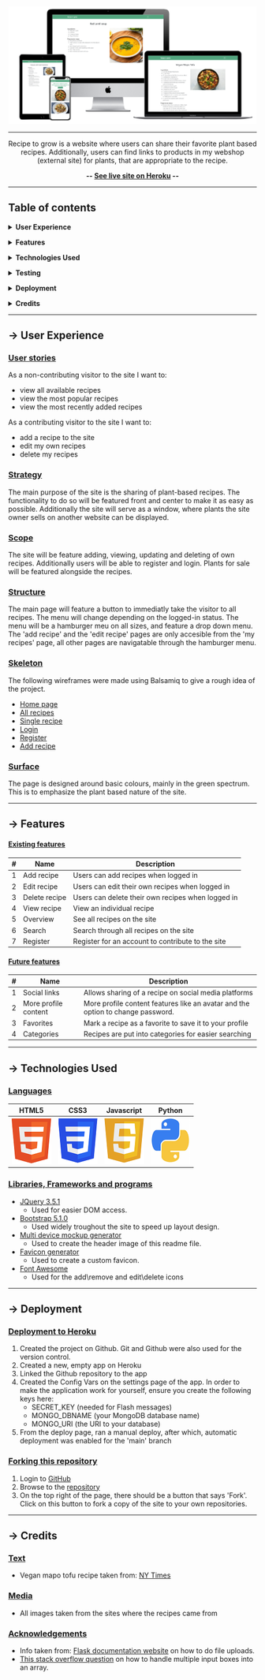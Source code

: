 <div align="center">

![Recipe to Grow](static/img/responsive-mockup.png)

---

Recipe to grow is a website where users can share their favorite plant based recipes. Additionally, users can find links to products in my webshop (external site) for plants, that are appropriate to the recipe. 

**-- [See live site on Heroku](http://recipe-to-grow.herokuapp.com/) --**

</div>

---

## Table of contents

**<details><summary>User Experience</summary>**
  - [User stories](#user-stories)
  - [Strategy](#strategy)
  - [Scope](#scope)
  - [Structure](#structure)
  - [Skeleton](#skeleton)
  - [Surface](#surface)
</details>

**<details><summary>Features</summary>**
  - [Existing features](#existing-features)
  - [Future features](#future-features)
</details>

**<details><summary>Technologies Used</summary>**
  - [Languages](#languages)
  - [Libraries, Frameworks and programs](#Libraries,-Frameworks-and-programs)
</details>

**<details><summary>Testing</summary>**
  - [Test documentation](#)
</details>

**<details><summary>Deployment</summary>**
  - [Deployment to GitHub pages](#deployment-to-github-pages)
  - [Forking this repository](#forking-this-repository)
  - [Local deployment](#local-deployment)
</details>

**<details><summary>Credits</summary>**
  - [Text](#text)
  - [Media](#media)
  - [Acknowledgements](#acknowledgements)
</details>

---

## &rarr; **User Experience**

### **<ins>User stories</ins>**
As a non-contributing visitor to the site I want to:
  - view all available recipes
  - view the most popular recipes
  - view the most recently added recipes

As a contributing visitor to the site I want to:
  - add a recipe to the site
  - edit my own recipes
  - delete my recipes


### **<ins>Strategy</ins>**
The main purpose of the site is the sharing of plant-based recipes. The functionality to do so will be featured front and center to make it as easy as possible. Additionally the site will serve as a window, where plants the site owner sells on another website can be displayed. 

### **<ins>Scope</ins>**
The site will be feature adding, viewing, updating and deleting of own recipes. Additionally users will be able to register and login. Plants for sale will be featured alongside the recipes.

### **<ins>Structure</ins>**
 The main page will feature a button to immediatly take the visitor to all recipes. The menu will change depending on the logged-in status. The menu will be a hamburger meu on all sizes, and feature a drop down menu. The 'add recipe' and the 'edit recipe' pages are only accesible from the 'my recipes' page, all other pages are navigatable through the hamburger menu.

### **<ins>Skeleton</ins>**
The following wireframes were made using Balsamiq to give a rough idea of the project.
- [Home page](wireframes/home.png)
- [All recipes](wireframes/all_recipes.png)
- [Single recipe](wireframes/single_recipe.png)
- [Login](wireframes/login.png)
- [Register](wireframes/register.png)
- [Add recipe](wireframes/add_new_recipe.png)


### **<ins>Surface</ins>**
The page is designed around basic colours, mainly in the green spectrum. This is to emphasize the plant based nature of the site. 

---

## &rarr; **Features**

#### **<ins>Existing features</ins>**
|#|Name|Description|
|-|-|-|
|1|Add recipe|Users can add recipes when logged in|
|2|Edit recipe|Users can edit their own recipes when logged in|
|3|Delete recipe|Users can delete their own recipes when logged in|
|4|View recipe|View an individual recipe|
|5|Overview|See all recipes on the site|
|6|Search|Search through all recipes on the site|
|7|Register|Register for an account to contribute to the site|


#### **<ins>Future features</ins>**
|#|Name|Description|
|-|-|-|
|1|Social links|Allows sharing of a recipe on social media platforms|
|2|More profile content|More profile content features like an avatar and the option to change password.|
|3|Favorites|Mark a recipe as a favorite to save it to your profile|
|4|Categories|Recipes are put into categories for easier searching|


---

## &rarr; **Technologies Used**
### **<ins>Languages</ins>**

| <div align="center">HTML5</div> | <div align="center">CSS3</div> | <div align="center">Javascript</div> | <div align="center">Python</div> |
|-|-|-|-|
| ![html5](static/img/html5.png) | ![css3](static/img/css3.png) | ![javascript](static/img/javascript.png) | ![python](static/img/python.png) |


### **<ins>Libraries, Frameworks and programs</ins>**
- [JQuery 3.5.1](https://jquery.com/)
  * Used for easier DOM access.
- [Bootstrap 5.1.0](https://getbootstrap.com/docs/5.1/getting-started/introduction/)
  * Used widely troughout the site to speed up layout design.
- [Multi device mockup generator](http://techsini.com/multi-mockup/index.php)
  * Used to create the header image of this readme file.
- [Favicon generator](https://favicon.io/favicon-generator/)
  * Used to create a custom favicon.
- [Font Awesome](https://fontawesome.com/)
  * Used for the add\remove and edit\delete icons

---

## &rarr; **Deployment** 
### **<ins>Deployment to Heroku</ins>**
1. Created the project on Github. Git and Github were also used for the version control.
2. Created a new, empty app on Heroku
3. Linked the Github repository to the app
4. Created the Config Vars on the settings page of the app. In order to make the application work for yourself, ensure you create the following keys here:
   - SECRET_KEY (needed for Flash messages)
   - MONGO_DBNAME (your MongoDB database name)
   - MONGO_URI (the URI to your database)
5. From the deploy page, ran a manual deploy, after which, automatic deployment was enabled for the 'main' branch

### **<ins>Forking this repository</ins>**
1. Login to [GitHub](https://github.com)
2. Browse to the [repository](https://github.com/ElkeJohannes/Recipe-to-grow)
3. On the top right of the page, there should be a button that says 'Fork'. Click on this button to fork a copy of the site to your own repositories.

---

## &rarr; **Credits**

### **<ins>Text</ins>**
- Vegan mapo tofu recipe taken from: [NY Times](https://cooking.nytimes.com/recipes/1017358-vegan-mapo-tofu) 

### **<ins>Media</ins>**
- All images taken from the sites where the recipes came from

### **<ins>Acknowledgements</ins>** 
- Info taken from: [Flask documentation website](https://flask.palletsprojects.com/en/2.0.x/patterns/fileuploads/) on how to do file uploads.
- [This stack overflow question](https://stackoverflow.com/questions/47083403/extracting-input-from-all-input-boxes-into-a-list-using-flask) on how to handle multiple input boxes into an array.